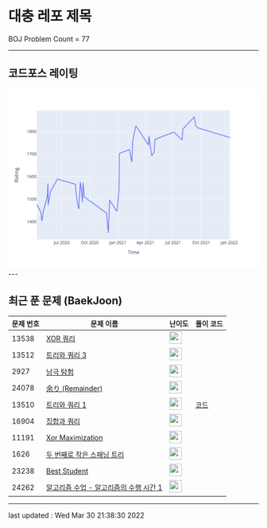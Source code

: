 # 대충 레포 제목

BOJ Problem Count = 77

---

## 코드포스 레이팅
[![Rating Graph](./cfStats.svg)](https://github.com/ingyu1008/Algorithm-Problem-Solving/blob/master/cfStats.html)---

## 최근 푼 문제 (BaekJoon)
| 문제 번호 | 문제 이름 | 난이도 | 풀이 코드 |
| --- | --- | --- | --- |
| 13538 | [XOR 쿼리](https://www.acmicpc.net/problem/13538) | <img height="25px" width="25px=" src="https://static.solved.ac/tier_small/22.svg"/> |  |
| 13512 | [트리와 쿼리 3](https://www.acmicpc.net/problem/13512) | <img height="25px" width="25px=" src="https://static.solved.ac/tier_small/20.svg"/> |  |
| 2927 | [남극 탐험](https://www.acmicpc.net/problem/2927) | <img height="25px" width="25px=" src="https://static.solved.ac/tier_small/21.svg"/> |  |
| 24078 | [余り (Remainder)](https://www.acmicpc.net/problem/24078) | <img height="25px" width="25px=" src="https://static.solved.ac/tier_small/1.svg"/> |  |
| 13510 | [트리와 쿼리 1](https://www.acmicpc.net/problem/13510) | <img height="25px" width="25px=" src="https://static.solved.ac/tier_small/20.svg"/> | [코드](<https://github.com/ingyu1008/Algorithm-Problem-Solving/tree/master/Baekjoon%20Online%20Judge/트리와 쿼리 1/solution.cpp>) |
| 16904 | [집합과 쿼리](https://www.acmicpc.net/problem/16904) | <img height="25px" width="25px=" src="https://static.solved.ac/tier_small/22.svg"/> |  |
| 11191 | [Xor Maximization](https://www.acmicpc.net/problem/11191) | <img height="25px" width="25px=" src="https://static.solved.ac/tier_small/18.svg"/> |  |
| 1626 | [두 번째로 작은 스패닝 트리](https://www.acmicpc.net/problem/1626) | <img height="25px" width="25px=" src="https://static.solved.ac/tier_small/21.svg"/> |  |
| 23238 | [Best Student](https://www.acmicpc.net/problem/23238) | <img height="25px" width="25px=" src="https://static.solved.ac/tier_small/21.svg"/> |  |
| 24262 | [알고리즘 수업 - 알고리즘의 수행 시간 1](https://www.acmicpc.net/problem/24262) | <img height="25px" width="25px=" src="https://static.solved.ac/tier_small/1.svg"/> |  |


---

last updated : Wed Mar 30 21:38:30 2022

